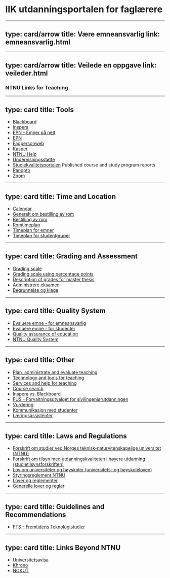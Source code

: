 # IIK utdanningsportalen for faglærere


---
type: card/arrow
title: Være emneansvarlig
link: emneansvarlig.html
---

---
type: card/arrow
title: Veilede en oppgave
link: veileder.html
---


### NTNU Links for Teaching



---
type: card
title: Tools
---
* [Blackboard](https://innsida.ntnu.no/blackboard)
* [Inspera](https://ntnu.inspera.no/admin)
* [EPN - Emner på nett](https://fsweb.no/epn/velgInstitusjon.jsf?inst=ntnu)
* [EPN](https://i.ntnu.no/wiki/-/wiki/Norsk/Emneplanlegging+på+nett)
* [Fagpersonweb](https://fsweb.no/fagpersonweb/login.jsf?inst=fsntnu)
* [Kasper](https://studntnu.sharepoint.com/sites/studieplanlegging)
* [NTNU Help](https://innsida.ntnu.no/ntnuhjelp)
* [Undervisningsstøtte](https://innsida.ntnu.no/en/undervisningsstotte)
* [Studiekvalitetsportalen](https://innsida.ntnu.no/studiekvalitetsportalen/) Published course and study program reports
* [Panopto](https://ntnu.cloud.panopto.eu/)
* [Zoom](https://ntnu.zoom.us)


---
type: card
title: Time and Location
---
* [Calendar](https://i.ntnu.no/en/studiekalender)
* [Generelt om bestilling av rom](https://i.ntnu.no/romreservasjon)
* [Bestilling av rom](https://tp.uio.no/ntnu/rombestilling/?)
* [Romtimeplan](https://tp.uio.no/ntnu/timeplan/?type=room)
* [Timeplan for emner](https://tp.uio.no/ntnu/timeplan/emner.php)
* [Timeplan for studentgruper](https://tp.uio.no/ntnu/timeplan/student.php)


---
type: card
title: Grading and Assessment
---
* [Grading scale](https://i.ntnu.no/wiki/-/wiki/English/Grading+scale)
* [Grading scale using percentage points](https://i.ntnu.no/wiki/-/wiki/English/Grading+scale+using+percentage+points)
* [Description of grades for master thesis](https://i.ntnu.no/wiki/-/wiki/English/Description+of+grades+for+master+thesis)
* [Administrere eksamen](https://i.ntnu.no/administrere-eksamen)
* [Begrunnelse og klage](https://i.ntnu.no/wiki/-/wiki/Norsk/Begrunnelse+og+klage)


---
type: card
title: Quality System
---
* [Evaluere emne - for emneansvarlig](https://i.ntnu.no/utdanningskvalitet/emner)
* [Evaluere emne - for studenter](https://i.ntnu.no/emne-evaluere)
* [Quality assurance of education](https://i.ntnu.no/en/utdanningskvalitet)
* [NTNU Quality System](https://innsida.ntnu.no/wiki/-/wiki/Norsk/Kvalitetssystem+for+utdanning)


---
type: card
title: Other
---
* [Plan, administrate and evaluate teaching](https://i.ntnu.no/planlegge-og-gjennomfore-undervisning)
* [Technology and tools for teaching](https://i.ntnu.no/wiki/-/wiki/English/Technology+and+tools+for+teaching)
* [Services and help for teaching](https://i.ntnu.no/wiki/-/wiki/English/Services+and+help+for+teaching)
* [Course search](https://www.ntnu.edu/studies/courses)
* [Inspera vs. Blackboard](https://i.ntnu.no/wiki/-/wiki/Norsk/Karaktergivende+vurderinger+i+eksamens-+vs+e-læringssystem)
* [FUS - Forvaltningsutvalget for sivilingeniørutdanningen](https://i.ntnu.no/wiki/-/wiki/Norsk/Forvaltningsutvalget+for+sivilingeni%C3%B8rutdanningen+-+FUS)
* [Vurdering](vurdering.html)
* [Kommunikasjon med studenter](kommunikasjon.html)
* [Læringsassistenter](læringsassistenter.html)


---
type: card
title: Laws and Regulations
---
* [Forskrift om studier ved Norges teknisk-naturvitenskapelige universitet (NTNU)](https://lovdata.no/dokument/SF/forskrift/2015-12-08-1449)
* [Forskrift om tilsyn med utdanningskvaliteten i høyere utdanning (studietilsynsforskriften)](https://lovdata.no/dokument/SF/forskrift/2017-02-07-137)
* [Lov om universiteter og høyskoler (universitets- og høyskoleloven)](https://lovdata.no/dokument/NL/lov/2024-03-08-9)
* [Styringsreglement NTNU](https://innsida.ntnu.no/wiki/-/wiki/Norsk/Styringsreglement)
* [Lover og reglementer](https://innsida.ntnu.no/wiki/-/wiki/Norsk/lover+og+reglementer)
* [Generelle lover og regler](https://innsida.ntnu.no/wiki/-/wiki/Norsk/Generelle+lover+og+regler+-+studier)


---
type: card
title: Guidelines and Recommendations
---
* [FTS - Fremtidens Teknologistudier](https://www.ntnu.no/fremtidensteknologistudier)


---
type: card
title: Links Beyond NTNU
---
* [Universitetsavisa](http://www.universitetsavisa.no/)
* [Khrono](https://khrono.no)
* [NOKUT](https://www.nokut.no)
